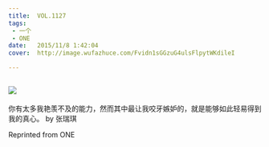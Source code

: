 ```yaml
---
title:	VOL.1127
tags:
 - 一个
 - ONE
date:	2015/11/8 1:42:04
cover:	http://image.wufazhuce.com/Fvidn1sGGzuG4ulsFlpytWKdileI

---
```

![](http://image.wufazhuce.com/Fvidn1sGGzuG4ulsFlpytWKdileI)
---

你有太多我艳羡不及的能力，然而其中最让我咬牙嫉妒的，就是能够如此轻易得到我的真心。 by 张瑞琪
 
Reprinted from ONE
